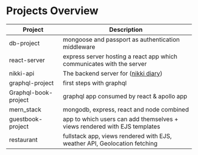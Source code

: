 # Projects Overview

| Project              | Description                                                                    |
| -------------------- | ------------------------------------------------------------------------------ |
| db-project           | mongoose and passport as authentication middleware                             |
| react-server         | express server hosting a react app which communicates with the server          |
| nikki-api            | The backend server for ([nikki diary](https://github.com/alexanderluna/nikki)) |
| graphql-project      | first steps with graphql                                                       |
| Graphql-book-project | graphql app consumed by react & apollo app                                     |
| mern_stack           | mongodb, express, react and node combined                                      |
| guestbook-project    | app to which users can add themselves + views rendered with EJS templates      |
| restaurant           | fullstack app, views rendered with EJS, weather API, Geolocation fetching      |
